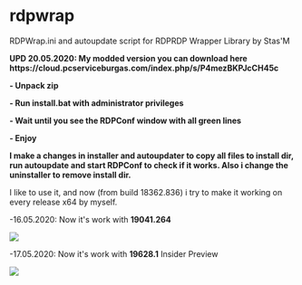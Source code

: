 # rdpwrap
RDPWrap.ini and autoupdate script for RDPRDP Wrapper Library by Stas'M
<p> <b>UPD 20.05.2020: My modded version you can download here https://cloud.pcserviceburgas.com/index.php/s/P4mezBKPJcCH45c
<p>- Unpack zip
<p>- Run install.bat with administrator privileges
<p>- Wait until you see the RDPConf window with all green lines
<p>- Enjoy
<p>I make a changes in installer and autoupdater to  copy all files to install dir, run autoupdate and start RDPConf to check if it works.
Also i change the uninstaller to remove install dir.</b>

I like to use it, and now (from build 18362.836) i try to make it working on every release x64 by myself.

<p>-16.05.2020: Now it's work with <b>19041.264</b>
<p> <img src=https://b.radikal.ru/b28/2005/47/505a630a9521.png>
<p>-17.05.2020: Now it's work with <b>19628.1</b> Insider Preview
<p> <img src=https://a.radikal.ru/a19/2005/c9/4f6ff66587e6.png>
